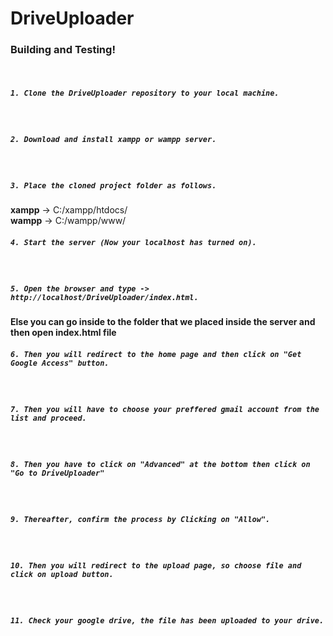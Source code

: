 # DriveUploader
### Building and Testing!
&nbsp;
##### `1. Clone the DriveUploader repository to your local machine.`
&nbsp;
##### `2. Download and install xampp or wampp server.`
&nbsp;
##### `3. Place the cloned project folder as follows.`
**xampp** -> C:/xampp/htdocs/  
**wampp** -> C:/wampp/www/
##### `4. Start the server (Now your localhost has turned on).`
&nbsp;
##### `5. Open the browser and type -> http://localhost/DriveUploader/index.html.`
**Else you can go inside to the folder that we placed inside the server and then open index.html file**
&nbsp;
##### `6. Then you will redirect to the home page and then click on "Get Google Access" button.`
&nbsp;
##### `7. Then you will have to choose your preffered gmail account from the list and proceed.`
&nbsp;
##### `8. Then you have to click on "Advanced" at the bottom then click on "Go to DriveUploader"`
&nbsp;
##### `9. Thereafter, confirm the process by Clicking on "Allow".`
&nbsp;
##### `10. Then you will redirect to the upload page, so choose file and click on upload button.`
&nbsp;
##### `11. Check your google drive, the file has been uploaded to your drive.`

